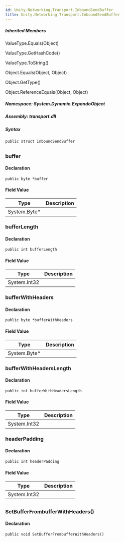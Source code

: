 ```yaml
---  
id: Unity.Networking.Transport.InboundSendBuffer  
title: Unity.Networking.Transport.InboundSendBuffer  
---
```


<div class="markdown level0 summary">

</div>

<div class="markdown level0 conceptual">

</div>

<div class="inheritedMembers">

##### Inherited Members

<div>

ValueType.Equals(Object)

</div>

<div>

ValueType.GetHashCode()

</div>

<div>

ValueType.ToString()

</div>

<div>

Object.Equals(Object, Object)

</div>

<div>

Object.GetType()

</div>

<div>

Object.ReferenceEquals(Object, Object)

</div>

</div>

##### **Namespace**: System.Dynamic.ExpandoObject

##### **Assembly**: transport.dll

##### Syntax

``` lang-csharp
public struct InboundSendBuffer
```

## 

### buffer

<div class="markdown level1 summary">

</div>

<div class="markdown level1 conceptual">

</div>

#### Declaration

``` lang-csharp
public byte *buffer
```

#### Field Value

| Type          | Description |
|---------------|-------------|
| System.Byte\* |             |

### bufferLength

<div class="markdown level1 summary">

</div>

<div class="markdown level1 conceptual">

</div>

#### Declaration

``` lang-csharp
public int bufferLength
```

#### Field Value

| Type         | Description |
|--------------|-------------|
| System.Int32 |             |

### bufferWithHeaders

<div class="markdown level1 summary">

</div>

<div class="markdown level1 conceptual">

</div>

#### Declaration

``` lang-csharp
public byte *bufferWithHeaders
```

#### Field Value

| Type          | Description |
|---------------|-------------|
| System.Byte\* |             |

### bufferWithHeadersLength

<div class="markdown level1 summary">

</div>

<div class="markdown level1 conceptual">

</div>

#### Declaration

``` lang-csharp
public int bufferWithHeadersLength
```

#### Field Value

| Type         | Description |
|--------------|-------------|
| System.Int32 |             |

### headerPadding

<div class="markdown level1 summary">

</div>

<div class="markdown level1 conceptual">

</div>

#### Declaration

``` lang-csharp
public int headerPadding
```

#### Field Value

| Type         | Description |
|--------------|-------------|
| System.Int32 |             |

## 

### SetBufferFrombufferWithHeaders()

<div class="markdown level1 summary">

</div>

<div class="markdown level1 conceptual">

</div>

#### Declaration

``` lang-csharp
public void SetBufferFrombufferWithHeaders()
```

